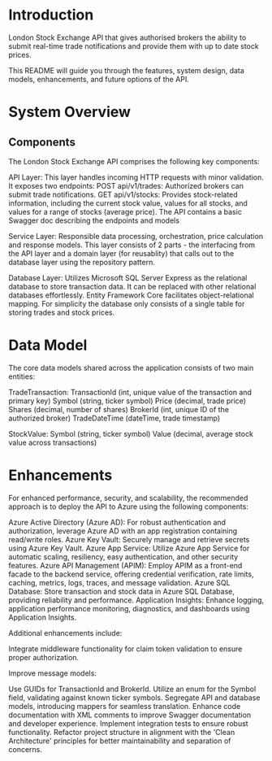 # Introduction 
London Stock Exchange API that gives authorised brokers the ability to submit real-time trade notifications and provide them with up to date stock prices.

This README will guide you through the features, system design, data models, enhancements, and future options of the API.


# System Overview

## Components 
The London Stock Exchange API comprises the following key components:

API Layer: This layer handles incoming HTTP requests with minor validation. It exposes two endpoints:
POST api/v1/trades: Authorized brokers can submit trade notifications.
GET api/v1/stocks: Provides stock-related information, including the current stock value, values for all stocks, and values for a range of stocks (average price).
The API contains a basic Swagger doc describing the endpoints and models

Service Layer: Responsible data processing, orchestration, price calculation and response models. This layer consists of 2 parts - the interfacing from the API layer and a domain layer (for reusablity) that calls out to the database layer using the repository pattern. 

Database Layer: Utilizes Microsoft SQL Server Express as the relational database to store transaction data. It can be replaced with other relational databases effortlessly. Entity Framework Core facilitates object-relational mapping. For simplicity the database only consists of a single table for storing trades and stock prices. 

# Data Model
The core data models shared across the application consists of two main entities:

TradeTransaction:
TransactionId (int, unique value of the transaction and primary key)
Symbol (string, ticker symbol)
Price (decimal, trade price)
Shares (decimal, number of shares)
BrokerId (int, unique ID of the authorized broker)
TradeDateTime (dateTime, trade timestamp)

StockValue:
Symbol (string, ticker symbol)
Value (decimal, average stock value across transactions)

# Enhancements
For enhanced performance, security, and scalability, the recommended approach is to deploy the API to Azure using the following components:

Azure Active Directory (Azure AD): For robust authentication and authorization, leverage Azure AD with an app registration containing read/write roles.
Azure Key Vault: Securely manage and retrieve secrets using Azure Key Vault.
Azure App Service: Utilize Azure App Service for automatic scaling, resiliency, easy authentication, and other security features.
Azure API Management (APIM): Employ APIM as a front-end facade to the backend service, offering credential verification, rate limits, caching, metrics, logs, traces, and message validation.
Azure SQL Database: Store transaction and stock data in Azure SQL Database, providing reliability and performance.
Application Insights: Enhance logging, application performance monitoring, diagnostics, and dashboards using Application Insights.

Additional enhancements include:

Integrate middleware functionality for claim token validation to ensure proper authorization.

Improve message models:

Use GUIDs for TransactionId and BrokerId.
Utilize an enum for the Symbol field, validating against known ticker symbols.
Segregate API and database models, introducing mappers for seamless translation.
Enhance code documentation with XML comments to improve Swagger documentation and developer experience.
Implement integration tests to ensure robust functionality.
Refactor project structure in alignment with the 'Clean Architecture' principles for better maintainability and separation of concerns.
